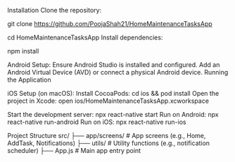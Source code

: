 Installation
Clone the repository:

git clone https://github.com/PoojaShah21/HomeMaintenanceTasksApp

cd HomeMaintenanceTasksApp
Install dependencies:

npm install

Android Setup:
Ensure Android Studio is installed and configured.
Add an Android Virtual Device (AVD) or connect a physical Android device.
Running the Application

iOS Setup (on macOS):
Install CocoaPods:
cd ios && pod install
Open the project in Xcode:
open ios/HomeMaintenanceTasksApp.xcworkspace

Start the development server:
npx react-native start
Run on Android:
npx react-native run-android
Run on iOS:
npx react-native run-ios

Project Structure
src/
├── app/screens/ # App screens (e.g., Home, AddTask, Notifications)
├── utils/ # Utility functions (e.g., notification scheduler)
├── App.js # Main app entry point
